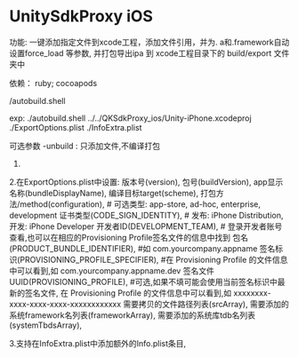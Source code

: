 # UnitySdkProxy iOS

功能: 一键添加指定文件到xcode工程，添加文件引用，并为. a和.framework自动设置force_load 等参数, 并打包导出ipa 到 xcode工程目录下的 build/export 文件夹中

依赖： ruby; cocoapods

<path>/autobuild.shell <xcodeProjectPath> <ExportOptionsPlistPath> <InfoExtraPlistPath>

exp:
./autobuild.shell ../../QKSdkProxy_ios/Unity-iPhone.xcodeproj ./ExportOptions.plist ./InfoExtra.plist

可选参数 -unbuild : 只添加文件,不编译打包

1.
2.在ExportOptions.plist中设置: 
    版本号(version),
    包号(buildVersion),
    app显示名称(bundleDisplayName),
    编译目标target(scheme),
    打包方法/method(configuration), # 可选类型: app-store, ad-hoc, enterprise, development
    证书类型(CODE_SIGN_IDENTITY), # 发布: iPhone Distribution, 开发: iPhone Developer
    开发者ID(DEVELOPMENT_TEAM), # 登录开发者账号查看,也可以在相应的Provisioning Profile签名文件的信息中找到
    包名(PRODUCT_BUNDLE_IDENTIFIER), #如 com.yourcompany.appname
    签名标识(PROVISIONING_PROFILE_SPECIFIER), #在 Provisioning Profile 的文件信息中可以看到,如 com.yourcompany.appname.dev
    签名文件UUID(PROVISIONING_PROFILE), #可选,如果不填可能会使用当前签名标识中最新的签名文件, 在 Provisioning Profile 的文件信息中可以看到,如 xxxxxxxx-xxxx-xxxx-xxxx-xxxxxxxxxxxx
    需要拷贝的文件路径列表(srcArray),
    需要添加的系统framework名列表(frameworkArray),
    需要添加的系统库tdb名列表(systemTbdsArray),
    
3.支持在InfoExtra.plist中添加额外的Info.plist条目,
